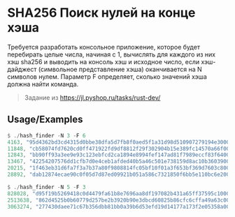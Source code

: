 # SHA256 Поиск нулей на конце хэша

Требуется разработать консольное приложение, которое будет перебирать целые числа, начиная с 1, вычислять для каждого из них хэш sha256 и выводить на консоль хэш и исходное число, если хэш-дайджест (символьное представление хэша) оканчивается на N символов нулем. Параметр F определяет, сколько значений хэша должна найти команда.

> Задание из https://jl.pyshop.ru/tasks/rust-dev/



## Usage/Examples

```rust
$ ./hash_finder -N 3 -F 6
4163, "95d4362bd3cd4315d0bbe38dfa5d7fb8f0aed5f1a31d98d510907279194e3000"
11848, "cb58074fd7620cd0ff471922fd9df8812f29f302904b15e389fc14570a66f000"
12843, "bb90ff93a3ee9e93c123ebfcd2ca1894e8994fef147ad81f7989eccf83f64000"
13467, "42254207576dd1cfb7d0e4ceb1afded40b5a46c501e738159d8ac10b36039000"
20215, "1f463eb31d6fa7f3a7b37a80f9808814fc05bf10f01a3f653bf369d7603c8000"
28892, "dab12874ecae90c0f05d7d87ed09921b051a586c7321850f6bb5e110bc6e2000"
```
```rust
$ ./hash_finder -N 5 -F 3
828028, "d95f19b5269418c0d4479fa61b8e7696aa8df197082b431a65ff37595c100000"
2513638, "862d4525b0b60779d257be2b3920b90e3dbcd60825b86cfc6cffa49a63c00000"
3063274, "277430daee71c67b356dbb81bb0a39b6d53efd19d14177a173f2e05358a00000"
```
